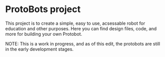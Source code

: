 # ProtoBots project

This project is to create a simple, easy to use, acsessable robot for education and other purposes. Here you can find design files, code, and more for building your own Protobot.

NOTE: This is a work in progress, and as of this edit, the protobots are still in the early development stages.
